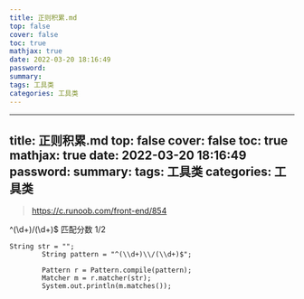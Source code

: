 ```yaml
---
title: 正则积累.md
top: false
cover: false
toc: true
mathjax: true
date: 2022-03-20 18:16:49
password:
summary:
tags: 工具类
categories: 工具类
---
```

---
title: 正则积累.md
top: false
cover: false
toc: true
mathjax: true
date: 2022-03-20 18:16:49
password:
summary:
tags: 工具类
categories: 工具类
---
>https://c.runoob.com/front-end/854

^(\d+)\/(\d+)$   匹配分数 1/2

~~~
String str = "";
		String pattern = "^(\\d+)\\/(\\d+)$";

		Pattern r = Pattern.compile(pattern);
		Matcher m = r.matcher(str);
		System.out.println(m.matches());
~~~
